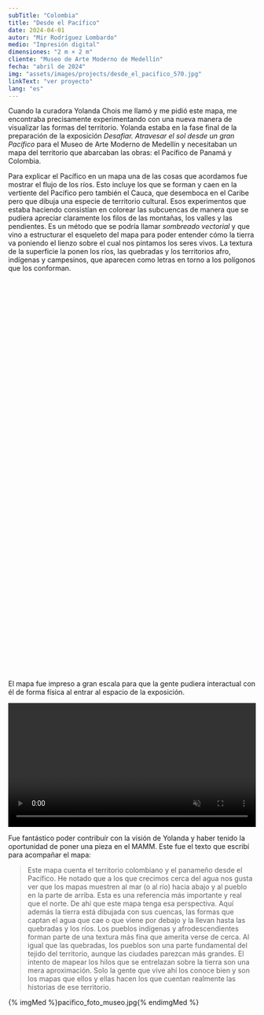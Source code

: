 ```yaml
---
subTitle: "Colombia"
title: "Desde el Pacífico"
date: 2024-04-01
autor: "Mir Rodríguez Lombardo"
medio: "Impresión digital"
dimensiones: "2 m × 2 m"
cliente: "Museo de Arte Moderno de Medellín"
fecha: "abril de 2024"
img: "assets/images/projects/desde_el_pacifico_570.jpg"
linkText: "ver proyecto"
lang: "es"
---
```


  <script src="/assets/js/openseadragon/openseadragon.min.js"></script>

Cuando la curadora Yolanda Chois me llamó y me pidió este mapa, me encontraba precisamente experimentando con una nueva manera de visualizar las formas del territorio. Yolanda estaba en la fase final de la preparación de la exposición _Desafiar. Atravesar el sol desde un gran Pacífico_ para el Museo de Arte Moderno de Medellín y necesitaban un mapa del territorio que abarcaban las obras: el Pacífico de Panamá y Colombia.

Para explicar el Pacífico en un mapa una de las cosas que acordamos fue mostrar el flujo de los ríos. Esto incluye los que se forman y caen en la vertiente del Pacífico pero también el Cauca, que desemboca en el Caribe pero que dibuja una especie de territorio cultural. Esos experimentos que estaba haciendo consistían en colorear las subcuencas de manera que se pudiera apreciar claramente los filos de las montañas, los valles y las pendientes. Es un método que se podría llamar _sombreado vectorial_ y que vino a estructurar el esqueleto del mapa para poder entender cómo la tierra va poniendo el lienzo sobre el cual nos pintamos los seres vivos. La textura de la superficie la ponen los ríos, las quebradas y los territorios afro, indígenas y campesinos, que aparecen como letras en torno a los polígonos que los conforman.

<div id="pacificoMapaZoom" class="openseadragon" style="width: 800px; height: 800px;"></div>

<script type="text/javascript">
    var viewer = OpenSeadragon({
        id: "pacificoMapaZoom",
        prefixUrl: "/assets/js/openseadragon/images/",
        tileSources: "/mosaicos/pacifico.dzi",
            visibilityRatio: 1.0,

        defaultZoomLevel: 	1,
        minZoomLevel: 0,
        maxZoomLevel:15,
        constrainDuringPan: true,
        showNavigator: true,
    navigatorPosition: "BOTTOM_LEFT",
    });
</script>

El mapa fue impreso a gran escala para que la gente pudiera interactual con él de forma física al entrar al espacio de la exposición.

<video id="mamm" preload="auto" autoplay muted loop width="100%">
<source src="/assets/images/projects/pacifico_mamm.mp4" type="video/mp4">
</video>

Fue fantástico poder contribuír con la visión de Yolanda y haber tenido la oportunidad de poner una pieza en el MAMM. Este fue el texto que escribí para acompañar el mapa:

> Este mapa cuenta el territorio colombiano y el panameño desde el Pacífico. He notado que a los que crecimos cerca del agua nos gusta ver que los mapas muestren al mar (o al río) hacia abajo y al pueblo en la parte de arriba. Esta es una referencia más importante y real que el norte. De ahí que este mapa tenga esa perspectiva. Aquí además la tierra está dibujada con sus cuencas, las formas que captan el agua que cae o que viene por debajo y la llevan hasta las quebradas y los ríos. Los pueblos indígenas y afrodescendientes forman parte de una textura más fina que amerita verse de cerca. Al igual que las quebradas, los pueblos son una parte fundamental del tejido del territorio, aunque las ciudades parezcan más grandes. El intento de mapear los hilos que se entrelazan sobre la tierra son una mera aproximación. Solo la gente que vive ahí los conoce bien y son los mapas que ellos y ellas hacen los que cuentan realmente las historias de ese territorio.

{% imgMed  %}pacifico_foto_museo.jpg{% endimgMed %}
